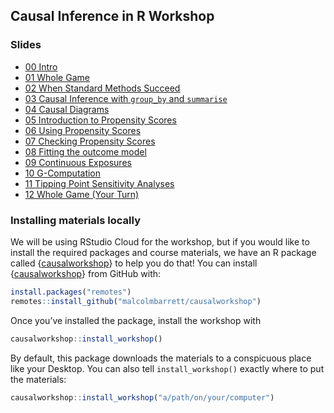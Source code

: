 
<!-- README.md is generated from README.Rmd. Please edit that file -->

## Causal Inference in R Workshop

### Slides

-   [00
    Intro](https://causal-inference-r-workshop.netlify.app/00-intro.html)
-   [01 Whole
    Game](https://causal-inference-r-workshop.netlify.app/01-causal_modeling_whole_game.html)
-   [02 When Standard Methods
    Succeed](https://causal-inference-r-workshop.netlify.app/02-when-standard-methods-succeed.html)
-   [03 Causal Inference with `group_by` and
    `summarise`](https://causal-inference-r-workshop.netlify.app/03-causal-inference-with-group-by-and-summarise.html)
-   [04 Causal
    Diagrams](https://causal-inference-r-workshop.netlify.app/04-dags.html)
-   [05 Introduction to Propensity
    Scores](https://causal-inference-r-workshop.netlify.app/05-pscores.html)
-   [06 Using Propensity
    Scores](https://causal-inference-r-workshop.netlify.app/06-using-pscores.html)
-   [07 Checking Propensity
    Scores](https://causal-inference-r-workshop.netlify.app/07-pscore-diagnostics.html)
-   [08 Fitting the outcome
    model](https://causal-inference-r-workshop.netlify.app/08-outcome-model.html)
-   [09 Continuous
    Exposures](https://causal-inference-r-workshop.netlify.app/09-continuous-exposures.html)
-   [10
    G-Computation](https://causal-inference-r-workshop.netlify.app/10-g-computation.html)
-   [11 Tipping Point Sensitivity
    Analyses](https://causal-inference-r-workshop.netlify.app/11-tipr.html)
-   [12 Whole Game (Your
    Turn)](https://causal-inference-r-workshop.netlify.app/12-whole_game-2.html)

### Installing materials locally

We will be using RStudio Cloud for the workshop, but if you would like
to install the required packages and course materials, we have an R
package called
{[causalworkshop](https://github.com/malcolmbarrett/causalworkshop)} to
help you do that! You can install
{[causalworkshop](https://github.com/malcolmbarrett/causalworkshop)}
from GitHub with:

``` r
install.packages("remotes")
remotes::install_github("malcolmbarrett/causalworkshop")
```

Once you’ve installed the package, install the workshop with

``` r
causalworkshop::install_workshop()
```

By default, this package downloads the materials to a conspicuous place
like your Desktop. You can also tell `install_workshop()` exactly where
to put the materials:

``` r
causalworkshop::install_workshop("a/path/on/your/computer")
```
